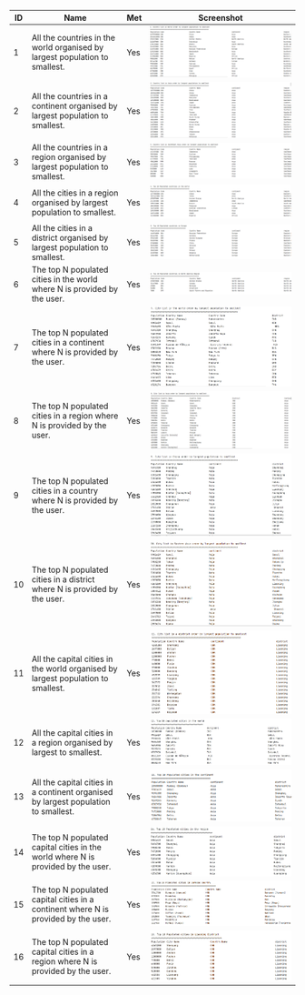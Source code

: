 | ID | Name | Met | Screenshot |
| ------- | ----------- | ------- | ----------- |
| 1 | All the countries in the world organised by largest population to smallest. | Yes | ![Population](../images/1.png)
| 2 | All the countries in a continent organised by largest population to smallest. | Yes | ![Population](../images/2.png)
| 3 | All the countries in a region organised by largest population to smallest. | Yes | ![Population](../images/3.png)
| 4 | All the cities in a region organised by largest population to smallest. | Yes | ![Population](../images/4.png)
| 5 | All the cities in a district organised by largest population to smallest. | Yes | ![Population](../images/5.png)
| 6 | The top N populated cities in the world where N is provided by the user. | Yes | ![Population](../images/6.png)
| 7 | The top N populated cities in a continent where N is provided by the user. | Yes | ![Population](../images/7.png)
| 8 | The top N populated cities in a region where N is provided by the user. | Yes | ![Population](../images/8.png)
| 9 | The top N populated cities in a country where N is provided by the user. | Yes | ![Population](../images/9.png)
| 10 | The top N populated cities in a district where N is provided by the user. | Yes | ![Population](../images/10.png)
| 11 | All the capital cities in the world organised by largest population to smallest. | Yes | ![Population](../images/11.png)
| 12 | All the capital cities in a region organised by largest to smallest. | Yes | ![Population](../images/12.png)
| 13 | All the capital cities in a continent organised by largest population to smallest. | Yes | ![Population](../images/13.png)
| 14 | The top N populated capital cities in the world where N is provided by the user. | Yes | ![Population](../images/14.png)
| 15 | The top N populated capital cities in a continent where N is provided by the user. | Yes | ![Population](../images/15.png)
| 16 | The top N populated capital cities in a region where N is provided by the user. | Yes | ![Population](../images/16.png)
